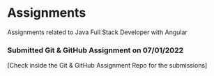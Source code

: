 # Assignments
Assignments related to Java Full Stack Developer with Angular

### Submitted Git & GitHub Assignment on 07/01/2022
[Check inside the Git & GitHub Assignment Repo for the submissions]
